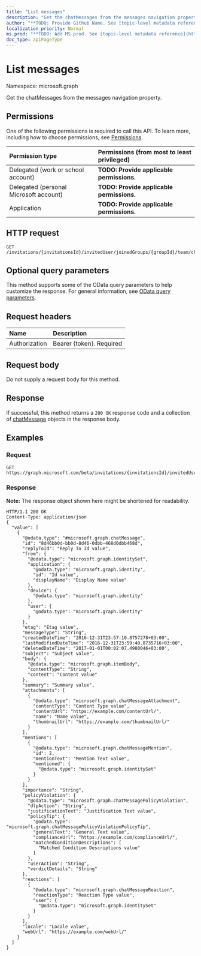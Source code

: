 ```yaml
---
title: "List messages"
description: "Get the chatMessages from the messages navigation property."
author: "**TODO: Provide Github Name. See [topic-level metadata reference](https://msgo.azurewebsites.net/add/document/guidelines/metadata.html#topic-level-metadata)**"
localization_priority: Normal
ms.prod: "**TODO: Add MS prod. See [topic-level metadata reference](https://msgo.azurewebsites.net/add/document/guidelines/metadata.html#topic-level-metadata)**"
doc_type: apiPageType
---
```


# List messages

Namespace: microsoft.graph

Get the chatMessages from the messages navigation property.

## Permissions
One of the following permissions is required to call this API. To learn more, including how to choose permissions, see [Permissions](/concepts/permissions-reference.md).

|Permission type|Permissions (from most to least privileged)|
|:---|:---|
|Delegated (work or school account)|**TODO: Provide applicable permissions.**|
|Delegated (personal Microsoft account)|**TODO: Provide applicable permissions.**|
|Application|**TODO: Provide applicable permissions.**|

## HTTP request
<!-- {
  "blockType": "ignored"
}
-->
``` http
GET /invitations/{invitationsId}/invitedUser/joinedGroups/{groupId}/team/channels/{channelId}/messages
```

## Optional query parameters
This method supports some of the OData query parameters to help customize the response. For general information, see [OData query parameters](/graph/query-parameters).

## Request headers
|Name|Description|
|:---|:---|
|Authorization|Bearer {token}. Required|

## Request body
Do not supply a request body for this method.

## Response
If successful, this method returns a `200 OK` response code and a collection of [chatMessage](../resources/chatmessage.md) objects in the response body.

## Examples

### Request
<!-- {
  "blockType": "request",
  "name": "get_chatmessage"
}
-->
``` http
GET https://graph.microsoft.com/beta/invitations/{invitationsId}/invitedUser/joinedGroups/{groupId}/team/channels/{channelId}/messages
```

### Response
**Note:** The response object shown here might be shortened for readability.
<!-- {
  "blockType": "response",
  "truncated": true,
  "@odata.type": "collection(microsoft.graph.chatmessage)"
}
-->
``` http
HTTP/1.1 200 OK
Content-Type: application/json
{
  "value": [
    {
      "@odata.type": "#microsoft.graph.chatMessage",
      "id": "8d46bb0d-bb0d-8d46-0dbb-468d0dbb468d",
      "replyToId": "Reply To Id value",
      "from": {
        "@odata.type": "microsoft.graph.identitySet",
        "application": {
          "@odata.type": "microsoft.graph.identity",
          "id": "Id value",
          "displayName": "Display Name value"
        },
        "device": {
          "@odata.type": "microsoft.graph.identity"
        },
        "user": {
          "@odata.type": "microsoft.graph.identity"
        }
      },
      "etag": "Etag value",
      "messageType": "String",
      "createdDateTime": "2016-12-31T23:57:10.8757278+03:00",
      "lastModifiedDateTime": "2016-12-31T23:59:40.8735716+03:00",
      "deletedDateTime": "2017-01-01T00:02:07.4980046+03:00",
      "subject": "Subject value",
      "body": {
        "@odata.type": "microsoft.graph.itemBody",
        "contentType": "String",
        "content": "Content value"
      },
      "summary": "Summary value",
      "attachments": [
        {
          "@odata.type": "microsoft.graph.chatMessageAttachment",
          "contentType": "Content Type value",
          "contentUrl": "https://example.com/contentUrl/",
          "name": "Name value",
          "thumbnailUrl": "https://example.com/thumbnailUrl/"
        }
      ],
      "mentions": [
        {
          "@odata.type": "microsoft.graph.chatMessageMention",
          "id": 2,
          "mentionText": "Mention Text value",
          "mentioned": {
            "@odata.type": "microsoft.graph.identitySet"
          }
        }
      ],
      "importance": "String",
      "policyViolation": {
        "@odata.type": "microsoft.graph.chatMessagePolicyViolation",
        "dlpAction": "String",
        "justificationText": "Justification Text value",
        "policyTip": {
          "@odata.type": "microsoft.graph.chatMessagePolicyViolationPolicyTip",
          "generalText": "General Text value",
          "complianceUrl": "https://example.com/complianceUrl/",
          "matchedConditionDescriptions": [
            "Matched Condition Descriptions value"
          ]
        },
        "userAction": "String",
        "verdictDetails": "String"
      },
      "reactions": [
        {
          "@odata.type": "microsoft.graph.chatMessageReaction",
          "reactionType": "Reaction Type value",
          "user": {
            "@odata.type": "microsoft.graph.identitySet"
          }
        }
      ],
      "locale": "Locale value",
      "webUrl": "https://example.com/webUrl/"
    }
  ]
}
```

